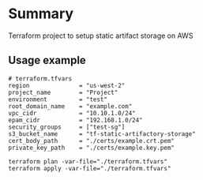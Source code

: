 # Summary
Terraform project to setup static artifact storage on AWS

## Usage example
```
# terraform.tfvars
region              = "us-west-2"
project_name        = "Project"
environment         = "test"
root_domain_name    = "example.com"
vpc_cidr            = "10.10.1.0/24"
epam_cidr           = "192.168.1.0/24"
security_groups     = ["test-sg"]
s3_bucket_name      = "tf-static-artifactory-storage"
cert_body_path      = "./certs/example.crt.pem"
private_key_path    = "./certs/example.key.pem"
```
```
terraform plan -var-file="./terraform.tfvars"
terraform apply -var-file="./terraform.tfvars"
```
